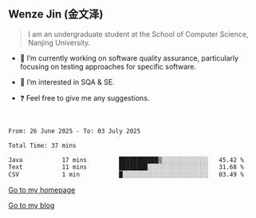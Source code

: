 ## Wenze Jin (金文泽)

> I am an undergraduate student at the School of Computer Science, Nanjing University.

- 🔭 I’m currently working on software quality assurance, particularly focusing on testing approaches for specific software.
  
- 🌱 I’m interested in SQA & SE.
  
- ❓ Feel free to give me any suggestions.  

<br>  

<!--START_SECTION:waka-->

```txt
From: 26 June 2025 - To: 03 July 2025

Total Time: 37 mins

Java           17 mins         ███████████▒░░░░░░░░░░░░░   45.42 %
Text           11 mins         ████████░░░░░░░░░░░░░░░░░   31.68 %
CSV            1 min           █░░░░░░░░░░░░░░░░░░░░░░░░   03.49 %
```

<!--END_SECTION:waka-->

[Go to my homepage](https://wenzejin.github.io)

[Go to my blog](https://wenzejin.notion.site/Wenze-Jin-s-Blog-1635e9fa7b6d80b3adcedfacc74aa717?pvs=4)
